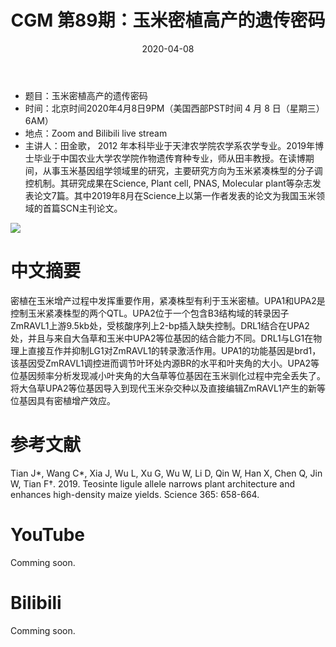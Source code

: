 ﻿---
title: "CGM 第89期：玉米密植高产的遗传密码"
date: "2020-04-08"
categories:
  - 学术报告
tags: [Leaf angle, QTL, fine mapping, ZmRAVL1, functional verification, rare allele ]
show_comments: true
thumbnail: "https://i.loli.net/2020/04/04/6JqvyCPR3OuiKfY.jpg"
---

- 题目：玉米密植高产的遗传密码
- 时间：北京时间2020年4月8日9PM（美国西部PST时间 4 月 8 日（星期三）6AM）
- 地点：Zoom and Bilibili live stream
- 主讲人：田金歌， 2012 年本科毕业于天津农学院农学系农学专业。2019年博士毕业于中国农业大学农学院作物遗传育种专业，师从田丰教授。在读博期间，从事玉米基因组学领域里的研究，主要研究方向为玉米紧凑株型的分子调控机制。其研究成果在Science, Plant cell, PNAS, Molecular plant等杂志发表论文7篇。其中2019年8月在Science上以第一作者发表的论文为我国玉米领域的首篇SCN主刊论文。

![](https://i.loli.net/2020/04/04/6JqvyCPR3OuiKfY.jpg)

# 中文摘要

密植在玉米增产过程中发挥重要作用，紧凑株型有利于玉米密植。UPA1和UPA2是控制玉米紧凑株型的两个QTL。UPA2位于一个包含B3结构域的转录因子ZmRAVL1上游9.5kb处，受核酸序列上2-bp插入缺失控制。DRL1结合在UPA2处，并且与来自大刍草和玉米中UPA2等位基因的结合能力不同。DRL1与LG1在物理上直接互作并抑制LG1对ZmRAVL1的转录激活作用。UPA1的功能基因是brd1，该基因受ZmRAVL1调控进而调节叶环处内源BR的水平和叶夹角的大小。UPA2等位基因频率分析发现减小叶夹角的大刍草等位基因在玉米驯化过程中完全丢失了。将大刍草UPA2等位基因导入到现代玉米杂交种以及直接编辑ZmRAVL1产生的新等位基因具有密植增产效应。

# 参考文献

Tian J*, Wang C*, Xia J, Wu L, Xu G, Wu W, Li D, Qin W, Han X, Chen Q, Jin W, Tian F†. 2019. Teosinte ligule allele narrows plant architecture and enhances high-density maize yields. Science 365: 658-664.

# YouTube
Comming soon.

# Bilibili
Comming soon.

